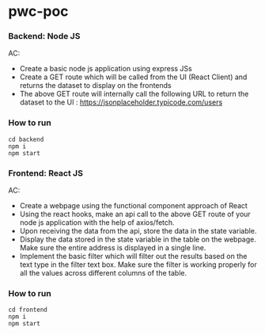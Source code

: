 # pwc-poc


### Backend: Node JS

AC: 
- Create a basic node js application using express JSs
- Create a GET route which will be called from the UI (React Client) and returns the dataset to display on the frontends
- The above GET route will internally call the following URL to return the dataset to the UI :
https://jsonplaceholder.typicode.com/users

### How to run
```
cd backend
npm i
npm start
```

### Frontend: React JS

AC: 
- Create a webpage using the functional component approach of React
- Using the react hooks, make an api call to the above GET route of your node js application with the help of axios/fetch.
- Upon receiving the data from the api, store the data in the state variable.
- Display the data stored in the state variable in the table on the webpage. Make sure the entire address is displayed in a single line.
- Implement the basic filter which will filter out the results based on the text type in the filter text box. Make sure the filter is working properly for all the values across different columns of the table.

### How to run
```
cd frontend
npm i
npm start
```
